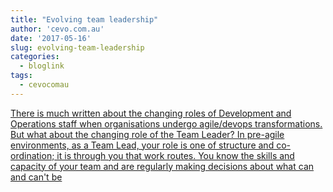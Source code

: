 ```yaml
---
title: "Evolving team leadership"
author: 'cevo.com.au'
date: '2017-05-16'
slug: evolving-team-leadership
categories:
  - bloglink
tags:
  - cevocomau
---
```


[There is much written about the changing roles of Development and Operations staff when organisations undergo agile/devops transformations. But what about the changing role of the Team Leader? In pre-agile environments, as a Team Lead, your role is one of structure and co-ordination; it is through you that work routes. You know the skills and capacity of your team and are regularly making decisions about what can and can't be<i class="fas fa-external-link-alt"></i>](https://cevo.com.au/agile/transformation/2017/05/16/evolving-team-leadership.html)


